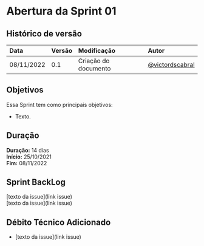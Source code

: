 # Abertura da Sprint 01

## Histórico de versão

| **Data**   | **Versão** | **Modificação**      | **Autor**                                            |
| :--------- | :--------- | :------------------- | :--------------------------------------------------- |
| 08/11/2022 | 0.1        | Criação do documento | [@victordscabral](https://github.com/victordscabral) |

## Objetivos

Essa Sprint tem como principais objetivos:

- Texto.

## Duração

**Duração:** 14 dias
<br>
**Início:** 25/10/2021
<br>
**Fim:** 08/11/2022

## Sprint BackLog

[texto da issue](link issue)
<br>
[texto da issue](link issue)
<br>

## Débito Técnico Adicionado

- [texto da issue](link issue)
